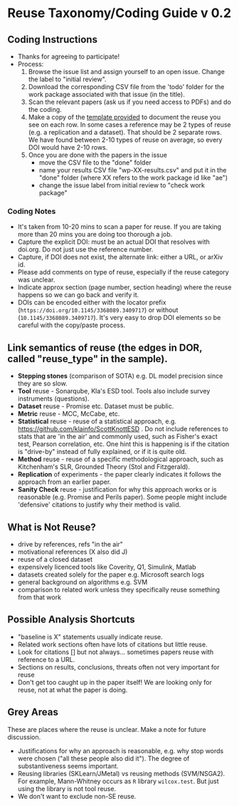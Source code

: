 # Reuse Taxonomy/Coding Guide v 0.2

## Coding Instructions  
- Thanks for agreeing to participate! 
- Process:
  1.  Browse the issue list and assign yourself to an open issue. Change the label to "initial review". 
  2.  Download the corresponding CSV file from the 'todo' folder for the work package associated with that issue (in the title). 
  3.  Scan the relevant papers (ask us if you need access to PDFs) and do the coding. 
  4.  Make a copy of the [template provided](results-sample.csv) to document the reuse you see on each row. In some cases a reference may be 2 types of reuse (e.g. a replication and a dataset). That should be 2 separate rows. We have found between 2-10 types of reuse on average, so every DOI would have 2-10 rows.
  5.  Once you are done with the papers in the issue
      - move the CSV file to the "done" folder
      - name your results CSV file "wp-XX-results.csv" and put it in the "done" folder (where XX refers to the work package id like "ae")
      - change the issue label from initial review to "check work package"

### Coding Notes
- It's taken from 10-20 mins to scan a paper for reuse. If you are taking more than 20 mins you are doing too thorough a job. 
- Capture the explicit DOI: must be an actual DOI that resolves with doi.org. Do not just use the reference number.
- Capture, if DOI does not exist, the alternate link: either a URL, or arXiv id.
- Please add comments on type of reuse, especially if the reuse category was unclear. 
- Indicate approx section (page number, section heading) where the reuse happens so we can go back and verify it.
- DOIs can be encoded either with the locator prefix (`https://doi.org/10.1145/3368089.3409717`) or without (`10.1145/3368089.3409717`). It's very easy to drop DOI elements so be careful with the copy/paste process.

## Link semantics of reuse (the edges in DOR, called "reuse_type" in the sample). 

* **Stepping stones** (comparison of SOTA) e.g. DL model precision since they are so slow.
* **Tool** reuse - Sonarqube, Kla's ESD tool. Tools also include survey instruments (questions).
* **Dataset** reuse - Promise etc. Dataset must be public.
* **Metric** reuse - MCC, McCabe, etc.
* **Statistical** reuse - reuse of a statistical approach, e.g. https://github.com/klainfo/ScottKnottESD . Do not include references to stats that are 'in the air' and commonly used, such as Fisher's exact test, Pearson correlation, etc. One hint this is happening is if the citation is "drive-by" instead of fully explained, or if it is quite old.
* **Method** reuse - reuse of a specific methodological approach, such as Kitchenham's SLR, Grounded Theory (Stol and Fitzgerald).
* **Replication** of experiments - the paper clearly indicates it follows the approach from an earlier paper.
* **Sanity Check** reuse - justification for why this approach works or is reasonable (e.g. Promise and Perils paper). Some people might include 'defensive' citations to justify why their method is valid. 

## What is Not Reuse?

- drive by references, refs "in the air"
- motivational references (X also did J)
- reuse of a closed dataset
- expensively licenced tools like Coverity, Q1, Simulink, Matlab
- datasets created solely for the paper e.g. Microsoft search logs
- general background on algorithms e.g. SVM 
- comparison to related work unless they specifically reuse something from that work

## Possible Analysis Shortcuts

- "baseline is X" statements usually indicate reuse.
- Related work sections often have lots of citations but little reuse.
- Look for citations [] but not always... sometimes papers reuse with reference to a URL.
- Sections on results, conclusions, threats often not very important for reuse
- Don't get too caught up in the paper itself! We are looking only for reuse, not at what the paper is doing.

## Grey Areas

These are places where the reuse is unclear. Make a note for future discussion.

- Justifications for why an approach is reasonable, e.g. why stop words were chosen ("all these people also did it"). The degree of substantiveness seems important.
- Reusing libraries (SKLearn/JMetal) vs reusing methods (SVM/NSGA2). For example, Mann-Whitney occurs as `R` library `wilcox.test`. But just using the library is not tool reuse.
- We don't want to exclude non-SE reuse.